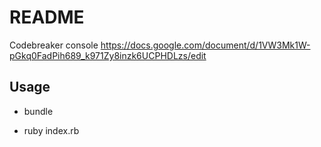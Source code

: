# README

Codebreaker console
https://docs.google.com/document/d/1VW3Mk1W-pGkq0FadPih689_k971Zy8inzk6UCPHDLzs/edit

## Usage

* bundle

* ruby index.rb

